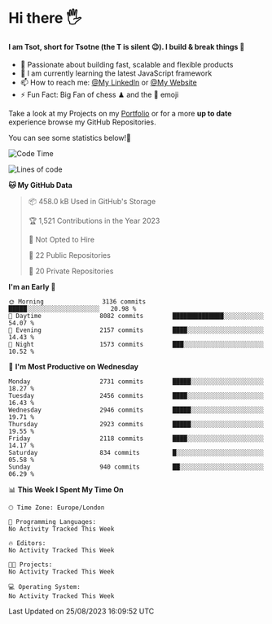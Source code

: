 # Hi there :raised_hand_with_fingers_splayed:
#### I am Tsot, short for Tsotne (the T is silent :wink:). I build & break things :space_invader:
- :telescope: Passionate about building fast, scalable and flexible products
- :seedling: I am currently learning the latest JavaScript framework 
- :mailbox: How to reach me: [@My LinkedIn](https://www.linkedin.com/in/tsotne-gvadzabia/) or [@My Website](https://tsotne.co.uk/contact)
- :zap: Fun Fact: Big Fan of chess ♟ and the 👾 emoji

Take a look at my Projects on my [Portfolio](https://tsotne.co.uk/) or for a more **up to date** experience browse my GitHub Repositories.

You can see some statistics below!:space_invader:
<!--START_SECTION:waka-->
![Code Time](http://img.shields.io/badge/Code%20Time-761%20hrs%202%20mins-blue)

![Lines of code](https://img.shields.io/badge/From%20Hello%20World%20I%27ve%20Written-6.9%20million%20lines%20of%20code-blue)

**🐱 My GitHub Data** 

> 📦 458.0 kB Used in GitHub's Storage 
 > 
> 🏆 1,521 Contributions in the Year 2023
 > 
> 🚫 Not Opted to Hire
 > 
> 📜 22 Public Repositories 
 > 
> 🔑 20 Private Repositories 
 > 
**I'm an Early 🐤** 

```text
🌞 Morning                3136 commits        █████░░░░░░░░░░░░░░░░░░░░   20.98 % 
🌆 Daytime                8082 commits        ██████████████░░░░░░░░░░░   54.07 % 
🌃 Evening                2157 commits        ████░░░░░░░░░░░░░░░░░░░░░   14.43 % 
🌙 Night                  1573 commits        ███░░░░░░░░░░░░░░░░░░░░░░   10.52 % 
```
📅 **I'm Most Productive on Wednesday** 

```text
Monday                   2731 commits        █████░░░░░░░░░░░░░░░░░░░░   18.27 % 
Tuesday                  2456 commits        ████░░░░░░░░░░░░░░░░░░░░░   16.43 % 
Wednesday                2946 commits        █████░░░░░░░░░░░░░░░░░░░░   19.71 % 
Thursday                 2923 commits        █████░░░░░░░░░░░░░░░░░░░░   19.55 % 
Friday                   2118 commits        ████░░░░░░░░░░░░░░░░░░░░░   14.17 % 
Saturday                 834 commits         █░░░░░░░░░░░░░░░░░░░░░░░░   05.58 % 
Sunday                   940 commits         ██░░░░░░░░░░░░░░░░░░░░░░░   06.29 % 
```


📊 **This Week I Spent My Time On** 

```text
🕑︎ Time Zone: Europe/London

💬 Programming Languages: 
No Activity Tracked This Week

🔥 Editors: 
No Activity Tracked This Week

🐱‍💻 Projects: 
No Activity Tracked This Week

💻 Operating System: 
No Activity Tracked This Week
```


 Last Updated on 25/08/2023 16:09:52 UTC
<!--END_SECTION:waka-->
